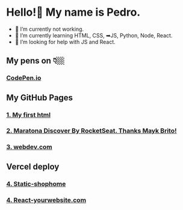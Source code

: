 # Hello!👋 My name is Pedro. 

- 🔭 I’m currently not working.
- 🌱 I’m currently learning HTML, CSS, ➡JS, Python, Node, React.
- 🤔 I’m looking for help with JS and React.
## My pens on 👇🏼
### [CodePen.io](https://codepen.io/your-work?cursor=ZD0wJm89MSZwPTEmdj00OTYyMTMwOA==)
## My GitHub Pages
### [1. My first html](https://pedrojsbezerra.github.io/MeuPrimeiroProjeto)
### [2. Maratona Discover By RocketSeat. Thanks Mayk Brito!](https://pedrojsbezerra.github.io/rocketSeat-MaratonaDiscover)
### [3. webdev.com](https://pedrojsbezerra.github.io/webdev.com)

## Vercel deploy
### [4. Static-shophome](https://shop-home-self.vercel.app)
### [4. React-yourwebsite.com](https://react-app-beta-inky.vercel.app/)
